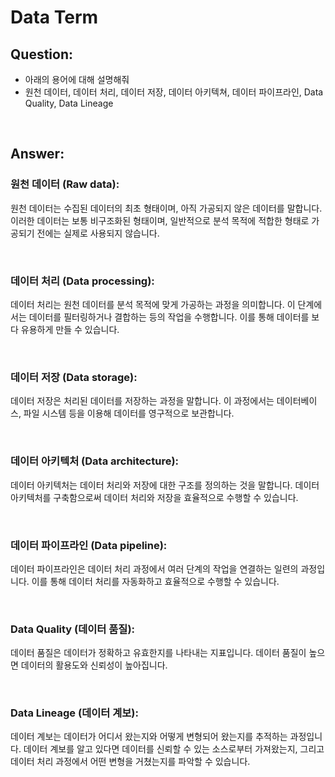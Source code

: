 # Data Term

## Question:

- 아래의 용어에 대해 설명해줘
- 원천 데이터, 데이터 처리, 데이터 저장, 데이터 아키텍쳐, 데이터 파이프라인,  Data Quality, Data Lineage

<br>

## Answer:

### 원천 데이터 (Raw data):
원천 데이터는 수집된 데이터의 최초 형태이며, 아직 가공되지 않은 데이터를 말합니다. 이러한 데이터는 보통 비구조화된 형태이며, 일반적으로 분석 목적에 적합한 형태로 가공되기 전에는 실제로 사용되지 않습니다.

<br>

### 데이터 처리 (Data processing):
데이터 처리는 원천 데이터를 분석 목적에 맞게 가공하는 과정을 의미합니다. 이 단계에서는 데이터를 필터링하거나 결합하는 등의 작업을 수행합니다. 이를 통해 데이터를 보다 유용하게 만들 수 있습니다.

<br>

### 데이터 저장 (Data storage):
데이터 저장은 처리된 데이터를 저장하는 과정을 말합니다. 이 과정에서는 데이터베이스, 파일 시스템 등을 이용해 데이터를 영구적으로 보관합니다.

<br>

### 데이터 아키텍처 (Data architecture):
데이터 아키텍처는 데이터 처리와 저장에 대한 구조를 정의하는 것을 말합니다. 데이터 아키텍처를 구축함으로써 데이터 처리와 저장을 효율적으로 수행할 수 있습니다.

<br>

### 데이터 파이프라인 (Data pipeline):
데이터 파이프라인은 데이터 처리 과정에서 여러 단계의 작업을 연결하는 일련의 과정입니다. 이를 통해 데이터 처리를 자동화하고 효율적으로 수행할 수 있습니다.

<br>

### Data Quality (데이터 품질):
데이터 품질은 데이터가 정확하고 유효한지를 나타내는 지표입니다. 데이터 품질이 높으면 데이터의 활용도와 신뢰성이 높아집니다.

<br>

### Data Lineage (데이터 계보):
데이터 계보는 데이터가 어디서 왔는지와 어떻게 변형되어 왔는지를 추적하는 과정입니다. 데이터 계보를 알고 있다면 데이터를 신뢰할 수 있는 소스로부터 가져왔는지, 그리고 데이터 처리 과정에서 어떤 변형을 거쳤는지를 파악할 수 있습니다.

<br>